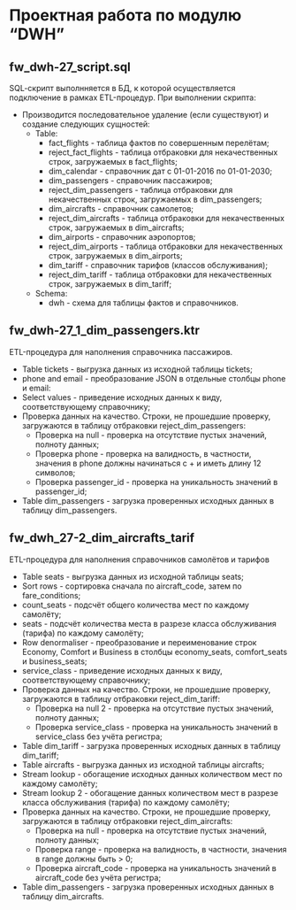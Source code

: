# Проектная работа по модулю “DWH”

## fw_dwh-27_script.sql

SQL-cкрипт выполнняется в БД, к которой осуществляется подключение в рамках ETL-процедур.
При выполнении скрипта: 
* Производится последовательное удаление (если существуют) и создание следующих сущностей:
  * Table:
    *  fact_flights - таблица фактов по совершенным перелётам;
    *  reject_fact_flights - таблица отбраковки для некачественных строк, загружаемых в fact_flights;
    *  dim_calendar - справочник дат с 01-01-2016 по 01-01-2030;
    *  dim_passengers - справочник пассажиров;
    *  reject_dim_passengers - таблица отбраковки для некачественных строк, загружаемых в dim_passengers;
    *  dim_aircrafts - справочник самолетов;
    *  reject_dim_aircrafts - таблица отбраковки для некачественных строк, загружаемых в dim_aircrafts;
    *  dim_airports - справочник аэропортов;
    *  reject_dim_airports - таблица отбраковки для некачественных строк, загружаемых в dim_airports;
    *  dim_tariff - справочник тарифов (классов обслуживания);
    *  reject_dim_tariff - таблица отбраковки для некачественных строк, загружаемых в dim_tariff;
  *  Schema:
     *  dwh - схема для таблицы фактов и справочников.

## fw_dwh-27_1_dim_passengers.ktr

ETL-процедура для наполнения справочника пассажиров.
* Table tickets - выгрузка данных из исходной таблицы tickets;
* phone and email - преобразование JSON в отдельные столбцы phone и email:
* Select values - приведение исходных данных к виду, соответствующему справочнику;
* Проверка данных на качество. Строки, не прошедшие проверку, загружаются в таблицу отбраковки reject_dim_passengers:
  * Проверка на null - проверка на отсутствие пустых значений, полноту данных;
  * Проверка phone - проверка на валидность, в частности, значения в phone должны начинаться с + и иметь длину 12 символов;
  * Проверка passenger_id - проверка на уникальность значений в passenger_id;
* Table dim_passengers - загрузка проверенных исходных данных в таблицу dim_passengers.

## fw_dwh_27-2_dim_aircrafts_tarif
ETL-процедура для наполнения справочников самолётов и тарифов
* Table seats - выгрузка данных из исходной таблицы seats;
* Sort rows - сортировка сначала по aircraft_code, затем по fare_conditions;
* count_seats - подсчёт общего количества мест по каждому самолёту;
* seats - подсчёт количества места в разрезе класса обслуживания (тарифа) по каждому самолёту;
* Row denormaliser - преобразование и переименование строк Economy, Comfort и Business в столбцы economy_seats, comfort_seats и business_seats;
* service_class - приведение исходных данных к виду, соответствующему справочнику;
* Проверка данных на качество. Строки, не прошедшие проверку, загружаются в таблицу отбраковки reject_dim_tariff:
  * Проверка на null 2 - проверка на отсутствие пустых значений, полноту данных;
  * Проверка service_class - проверка на уникальность значений в service_class без учёта регистра;
* Table dim_tariff - загрузка проверенных исходных данных в таблицу dim_tariff;
* Table aircrafts - выгрузка данных из исходной таблицы aircrafts;
* Stream lookup - обогащение исходных данных количеством мест по каждому самолёту;
* Stream lookup 2 - обогащение данных количеством мест в разрезе класса обслуживания (тарифа) по каждому самолёту;
* Проверка данных на качество. Строки, не прошедшие проверку, загружаются в таблицу отбраковки reject_dim_aircrafts:
  * Проверка на null - проверка на отсутствие пустых значений, полноту данных;
  * Проверка range - проверка на валидность, в частности, значения в range должны быть > 0;
  * Проверка aircraft_code - проверка на уникальность значений в aircraft_code без учёта регистра;
* Table dim_passengers - загрузка проверенных исходных данных в таблицу dim_aircrafts.
